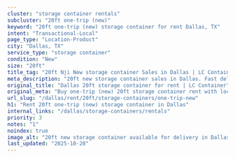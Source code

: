 ```yaml
---
cluster: "storage container rentals"
subcluster: "20ft one-trip (new)"
keyword: "20ft one-trip (new) storage container for rent Dallas, TX"
intent: "Transactional-Local"
page_type: "Location-Product"
city: "Dallas, TX"
service_type: "storage container"
condition: "New"
size: "20ft"
title_tag: "20ft Nji New storage container Sales in Dallas | LC Container"
meta_description: "20ft new storage container sales in Dallas. Fast delivery, competitive pricing. Serving storage containers area. Quote ID: GE9. Call (214) 524-4168 for your free quote today."
original_title: "Dallas 20ft storage container for rent | LC Container"
original_meta: "Buy one-trip (new) 20ft storage container rent with local delivery in Dallas, TX. LC Container — local Since 2003. Request a fast quote today."
url_slug: "/dallas/rent/20ft/storage-containers/one-trip-new"
h1: "Rent 20ft one-trip (new) storage container in Dallas"
internal_links: "/dallas/storage-containers/rentals"
priority: 3
notes: "1"
noindex: true
image_alt: "20ft new storage container available for delivery in Dallas"
last_updated: "2025-10-20"
---
```


<!-- TODO: Add unique city/inventory copy, images, and internal links here. -->
